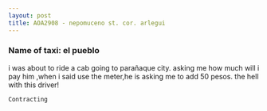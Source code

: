 ```yaml
---
layout: post
title: AOA2908 - nepomuceno st. cor. arlegui
---
```


### Name of taxi: el pueblo

i was about to ride a cab going to parañaque city.  asking me how much will i pay him ,when i said use the meter,he is asking me to add 50 pesos. the hell with this driver! 

```Contracting```

